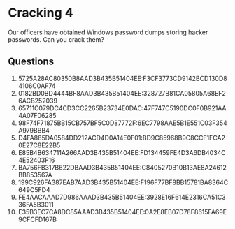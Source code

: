 # Cracking 4
Our officers have obtained Windows password dumps storing hacker passwords. Can you crack them?

## Questions
1. 5725A28AC80350B8AAD3B435B51404EE:F3CF3773CD9142BCD130D84106C0AF74	
2. 0182BD0BD4444BF8AAD3B435B51404EE:328727B81CA05805A68EF26ACB252039	
3. 65711C079DC4CD3CC2265B23734E0DAC:47F747C5190DC0F0B921AA4A07F06285	
4. 98F74F71875BB15CB757BF5C0D87772F:6EC7798AAE5B1E551C03F354A979BBB4	
5. D4FA885DA0584DD212ACD4D0A14E0F01:BD9C85968B9C8CCF1FCA20E27C8E22B5	
6. E85B4B634711A266AAD3B435B51404EE:FD134459FE4D3A6DB4034C4E52403F16
7. BA756FB317B622DBAAD3B435B51404EE:C8405270B10B13AE8A24612BB853567A	
8. 199C926FA387EAB7AAD3B435B51404EE:F196F77BF8BB15781BA8364C649C5FD4	
9. FE4AACAAAD7D986AAAD3B435B51404EE:3928E16F614E2316CA51C336FA5B3011	
10. E35B3EC7CA8DC85AAAD3B435B51404EE:0A2E8EB07D78F8615FA69E9CFCFD167B	
